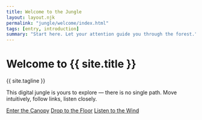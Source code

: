 ```yaml
---
title: Welcome to the Jungle
layout: layout.njk
permalink: "jungle/welcome/index.html"
tags: [entry, introduction]
summary: "Start here. Let your attention guide you through the forest."
---
```


# Welcome to {{ site.title }}

{{ site.tagline }}

This digital jungle is yours to explore — there is no single path.
Move intuitively, follow links, listen closely.

[Enter the Canopy](/jungle/canopy/)
[Drop to the Floor](/jungle/floor/)
[Listen to the Wind](/assets/audio/birdsong.mp3)